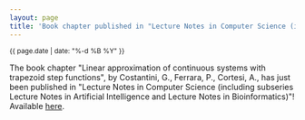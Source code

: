 ```yaml
---
layout: page
title: 'Book chapter published in "Lecture Notes in Computer Science (including subseries Lecture Notes in Artificial Intelligence and Lecture Notes in Bioinformatics)"'
---
```


<small>{{ page.date | date: "%-d %B %Y" }}</small>

The book chapter "Linear approximation of continuous systems with trapezoid step functions", by Costantini, G., Ferrara, P., Cortesi, A., has just been published in "Lecture Notes in Computer Science (including subseries Lecture Notes in Artificial Intelligence and Lecture Notes in Bioinformatics)"! Available [here](https://doi.org/10.1007/978-3-642-35182-2_8).
